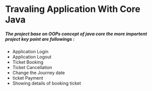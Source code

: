 <h1> Travaling Application With Core Java</h1>
<h5>The project base on OOPs concept of java core the more importent project key point are followings :</h5>

<ul>
<li>Application Login</li>
<li>Application Logout</li>
<li>Ticket Booking</li>
<li>Ticket Cancellation</li>
<li>Change the Journey date</li>
<li>ticket Payment</li>
<li>Showing details of booking ticket</li>
</ul>
